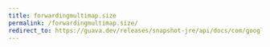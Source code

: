 ```yaml
---
title: forwardingmultimap.size
permalink: /forwardingmultimap.size/
redirect_to: https://guava.dev/releases/snapshot-jre/api/docs/com/google/common/collect/ForwardingMultimap.html#size--
---
```

